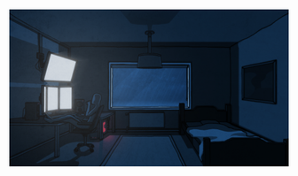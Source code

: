 




#                                                                                                                                                            ![SUB4R](https://github.com/SUB4R/SUB4R/blob/main/geek.gif)

<p align="center">
   <img align="center" width="20%" src"https://github.com/SUB4R/SUB4R/blob/main/geek.gif" />
</p>


